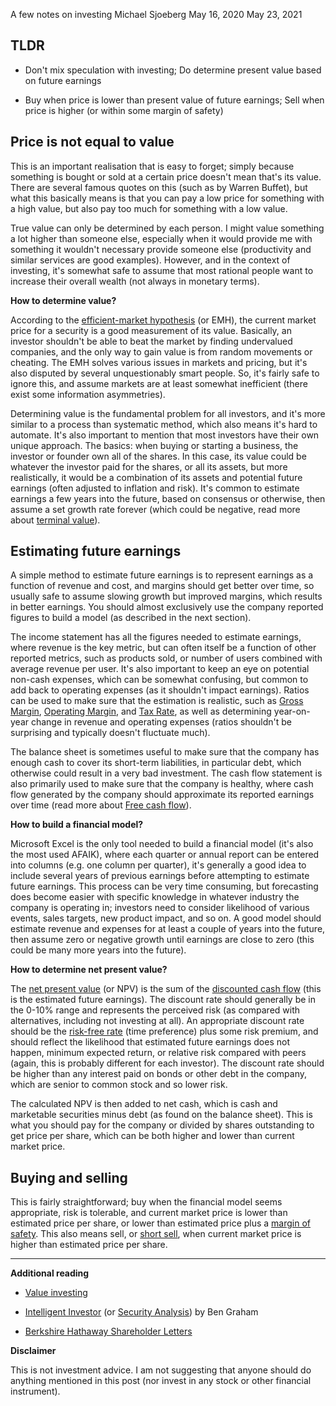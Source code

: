 A few notes on investing
Michael Sjoeberg
May 16, 2020
May 23, 2021


## TLDR

- Don't mix speculation with investing; Do determine present value based on future earnings

- Buy when price is lower than present value of future earnings; Sell when price is higher (or within some margin of safety)

## Price is not equal to value

This is an important realisation that is easy to forget; simply because something is bought or sold at a certain price doesn't mean that's its value. There are several famous quotes on this (such as by Warren Buffet), but what this basically means is that you can pay a low price for something with a high value, but also pay too much for something with a low value.

True value can only be determined by each person. I might value something a lot higher than someone else, especially when it would provide me with something it wouldn't necessary provide someone else (productivity and similar services are good examples). However, and in the context of investing, it's somewhat safe to assume that most rational people want to increase their overall wealth (not always in monetary terms).

**How to determine value?**

According to the [efficient-market hypothesis](https://en.wikipedia.org/wiki/Efficient-market_hypothesis) (or EMH), the current market price for a security is a good measurement of its value. Basically, an investor shouldn't be able to beat the market by finding undervalued companies, and the only way to gain value is from random movements or cheating. The EMH solves various issues in markets and pricing, but it's also disputed by several unquestionably smart people. So, it's fairly safe to ignore this, and assume markets are at least somewhat inefficient (there exist some information asymmetries).

Determining value is the fundamental problem for all investors, and it's more similar to a process than systematic method, which also means it's hard to automate. It's also important to mention that most investors have their own unique approach. The basics: when buying or starting a business, the investor or founder own all of the shares. In this case, its value could be whatever the investor paid for the shares, or all its assets, but more realistically, it would be a combination of its assets and potential future earnings (often adjusted to inflation and risk). It's common to estimate earnings a few years into the future, based on consensus or otherwise, then assume a set growth rate forever (which could be negative, read more about [terminal value](https://en.wikipedia.org/wiki/Terminal_value_(finance))).

## Estimating future earnings

A simple method to estimate future earnings is to represent earnings as a function of revenue and cost, and margins should get better over time, so usually safe to assume slowing growth but improved margins, which results in better earnings. You should almost exclusively use the company reported figures to build a model (as described in the next section).

The income statement has all the figures needed to estimate earnings, where revenue is the key metric, but can often itself be a function of other reported metrics, such as products sold, or number of users combined with average revenue per user. It's also important to keep an eye on potential non-cash expenses, which can be somewhat confusing, but common to add back to operating expenses (as it shouldn't impact earnings). Ratios can be used to make sure that the estimation is realistic, such as [Gross Margin](https://en.wikipedia.org/wiki/Gross_margin), [Operating Margin](https://en.wikipedia.org/wiki/Operating_margin), and [Tax Rate](https://en.wikipedia.org/wiki/Tax_rate), as well as determining year-on-year change in revenue and operating expenses (ratios shouldn't be surprising and typically doesn't fluctuate much).

The balance sheet is sometimes useful to make sure that the company has enough cash to cover its short-term liabilities, in particular debt, which otherwise could result in a very bad investment. The cash flow statement is also primarily used to make sure that the company is healthy, where cash flow generated by the company should approximate its reported earnings over time (read more about [Free cash flow](https://en.wikipedia.org/wiki/Free_cash_flow)).

**How to build a financial model?**

Microsoft Excel is the only tool needed to build a financial model (it's also the most used AFAIK), where each quarter or annual report can be entered into columns (e.g. one column per quarter), it's generally a good idea to include several years of previous earnings before attempting to estimate future earnings. This process can be very time consuming, but forecasting does become easier with specific knowledge in whatever industry the company is operating in; investors need to consider likelihood of various events, sales targets, new product impact, and so on. A good model should estimate revenue and expenses for at least a couple of years into the future, then assume zero or negative growth until earnings are close to zero (this could be many more years into the future).

**How to determine net present value?**

The [net present value](https://en.wikipedia.org/wiki/Net_present_value) (or NPV) is the sum of the [discounted cash flow](https://en.wikipedia.org/wiki/Discounted_cash_flow) (this is the estimated future earnings). The discount rate should generally be in the 0-10% range and represents the perceived risk (as compared with alternatives, including not investing at all). An appropriate discount rate should be the [risk-free rate](https://en.wikipedia.org/wiki/Risk-free_interest_rate) (time preference) plus some risk premium, and should reflect the likelihood that estimated future earnings does not happen, minimum expected return, or relative risk compared with peers (again, this is probably different for each investor). The discount rate should be higher than any interest paid on bonds or other debt in the company, which are senior to common stock and so lower risk.

The calculated NPV is then added to net cash, which is cash and marketable securities minus debt (as found on the balance sheet). This is what you should pay for the company or divided by shares outstanding to get price per share, which can be both higher and lower than current market price.

## Buying and selling

This is fairly straightforward; buy when the financial model seems appropriate, risk is tolerable, and current market price is lower than estimated price per share, or lower than estimated price plus a [margin of safety](https://www.investopedia.com/terms/m/marginofsafety.asp). This also means sell, or [short sell](https://en.wikipedia.org/wiki/Short_(finance)), when current market price is higher than estimated price per share.

---

**Additional reading**

- [Value investing](https://en.wikipedia.org/wiki/Value_investing)

- [Intelligent Investor](https://amzn.to/3cHq5yA) (or [Security Analysis](https://amzn.to/2IBl0tv)) by Ben Graham

- [Berkshire Hathaway Shareholder Letters](https://www.berkshirehathaway.com/letters/letters.html)

**Disclaimer**

This is not investment advice. I am not suggesting that anyone should do anything mentioned in this post (nor invest in any stock or other financial instrument).

